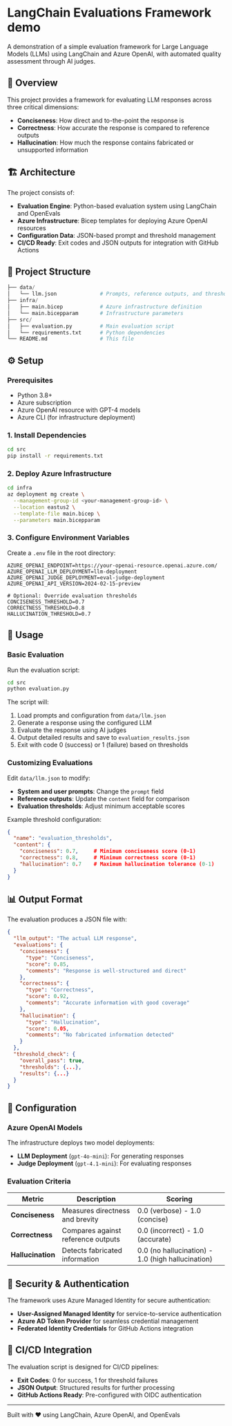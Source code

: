 # LangChain Evaluations Framework demo

A demonstration of a simple evaluation framework for Large Language Models (LLMs) using LangChain and Azure OpenAI, with automated quality assessment through AI judges.

## 🚀 Overview

This project provides a framework for evaluating LLM responses across three critical dimensions:

- **Conciseness**: How direct and to-the-point the response is
- **Correctness**: How accurate the response is compared to reference outputs
- **Hallucination**: How much the response contains fabricated or unsupported information

## 🏗️ Architecture

The project consists of:

- **Evaluation Engine**: Python-based evaluation system using LangChain and OpenEvals
- **Azure Infrastructure**: Bicep templates for deploying Azure OpenAI resources
- **Configuration Data**: JSON-based prompt and threshold management
- **CI/CD Ready**: Exit codes and JSON outputs for integration with GitHub Actions

## 📁 Project Structure

```python
├── data/
│   └── llm.json              # Prompts, reference outputs, and thresholds
├── infra/
│   ├── main.bicep            # Azure infrastructure definition
│   └── main.bicepparam       # Infrastructure parameters
├── src/
│   ├── evaluation.py         # Main evaluation script
│   └── requirements.txt      # Python dependencies
└── README.md                 # This file
```

## ⚙️ Setup

### Prerequisites

- Python 3.8+
- Azure subscription
- Azure OpenAI resource with GPT-4 models
- Azure CLI (for infrastructure deployment)

### 1. Install Dependencies

```bash
cd src
pip install -r requirements.txt
```

### 2. Deploy Azure Infrastructure

```bash
cd infra
az deployment mg create \
  --management-group-id <your-management-group-id> \
  --location eastus2 \
  --template-file main.bicep \
  --parameters main.bicepparam
```

### 3. Configure Environment Variables

Create a `.env` file in the root directory:

```env
AZURE_OPENAI_ENDPOINT=https://your-openai-resource.openai.azure.com/
AZURE_OPENAI_LLM_DEPLOYMENT=llm-deployment
AZURE_OPENAI_JUDGE_DEPLOYMENT=eval-judge-deployment
AZURE_OPENAI_API_VERSION=2024-02-15-preview

# Optional: Override evaluation thresholds
CONCISENESS_THRESHOLD=0.7
CORRECTNESS_THRESHOLD=0.8
HALLUCINATION_THRESHOLD=0.7
```

## 🎯 Usage

### Basic Evaluation

Run the evaluation script:

```bash
cd src
python evaluation.py
```

The script will:

1. Load prompts and configuration from `data/llm.json`
2. Generate a response using the configured LLM
3. Evaluate the response using AI judges
4. Output detailed results and save to `evaluation_results.json`
5. Exit with code 0 (success) or 1 (failure) based on thresholds

### Customizing Evaluations

Edit `data/llm.json` to modify:

- **System and user prompts**: Change the `prompt` field
- **Reference outputs**: Update the `content` field for comparison
- **Evaluation thresholds**: Adjust minimum acceptable scores

Example threshold configuration:

```json
{
  "name": "evaluation_thresholds",
  "content": {
    "conciseness": 0.7,     # Minimum conciseness score (0-1)
    "correctness": 0.8,     # Minimum correctness score (0-1)
    "hallucination": 0.7    # Maximum hallucination tolerance (0-1)
  }
}
```

## 📊 Output Format

The evaluation produces a JSON file with:

```json
{
  "llm_output": "The actual LLM response",
  "evaluations": {
    "conciseness": {
      "type": "Conciseness",
      "score": 0.85,
      "comments": "Response is well-structured and direct"
    },
    "correctness": {
      "type": "Correctness",
      "score": 0.92,
      "comments": "Accurate information with good coverage"
    },
    "hallucination": {
      "type": "Hallucination",
      "score": 0.05,
      "comments": "No fabricated information detected"
    }
  },
  "threshold_check": {
    "overall_pass": true,
    "thresholds": {...},
    "results": {...}
  }
}
```

## 🔧 Configuration

### Azure OpenAI Models

The infrastructure deploys two model deployments:

- **LLM Deployment** (`gpt-4o-mini`): For generating responses
- **Judge Deployment** (`gpt-4.1-mini`): For evaluating responses

### Evaluation Criteria

| Metric | Description | Scoring |
|--------|-------------|---------|
| **Conciseness** | Measures directness and brevity | 0.0 (verbose) - 1.0 (concise) |
| **Correctness** | Compares against reference outputs | 0.0 (incorrect) - 1.0 (accurate) |
| **Hallucination** | Detects fabricated information | 0.0 (no hallucination) - 1.0 (high hallucination) |

## 🔐 Security & Authentication

The framework uses Azure Managed Identity for secure authentication:

- **User-Assigned Managed Identity** for service-to-service authentication
- **Azure AD Token Provider** for seamless credential management
- **Federated Identity Credentials** for GitHub Actions integration

## 🚀 CI/CD Integration

The evaluation script is designed for CI/CD pipelines:

- **Exit Codes**: 0 for success, 1 for threshold failures
- **JSON Output**: Structured results for further processing
- **GitHub Actions Ready**: Pre-configured with OIDC authentication

---

Built with ❤️ using LangChain, Azure OpenAI, and OpenEvals
